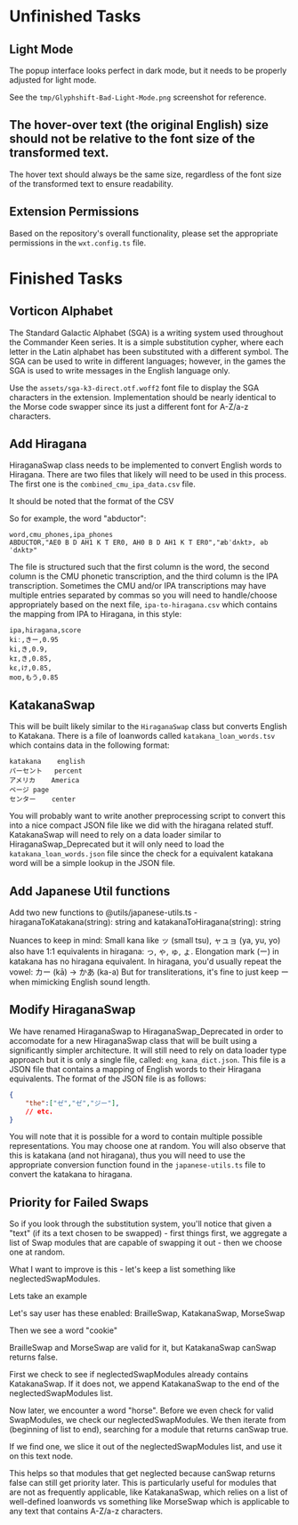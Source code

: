 # Unfinished Tasks

## Light Mode

The popup interface looks perfect in dark mode, but it needs to be properly adjusted for light mode.

See the `tmp/Glyphshift-Bad-Light-Mode.png` screenshot for reference.

## The hover-over text (the original English) size should not be relative to the font size of the transformed text.

The hover text should always be the same size, regardless of the font size of the transformed text to ensure readability. 

## Extension Permissions

Based on the repository's overall functionality, please set the appropriate permissions in the `wxt.config.ts` file.

# Finished Tasks

## Vorticon Alphabet

The Standard Galactic Alphabet (SGA) is a writing system used throughout the Commander Keen series. It is a simple substitution cypher, where each letter in the Latin alphabet has been substituted with a different symbol. The SGA can be used to write in different languages; however, in the games the SGA is used to write messages in the English language only.

Use the `assets/sga-k3-direct.otf.woff2` font file to display the SGA characters in the extension. Implementation should be nearly identical to the Morse code swapper since its just a different font for A-Z/a-z characters.


## Add Hiragana

HiraganaSwap class needs to be implemented to convert English words to Hiragana. There are two files that likely will need to be used in this process. The first one is the `combined_cmu_ipa_data.csv` file.

It should be noted that the format of the CSV 

So for example, the word "abductor":

```csv
word,cmu_phones,ipa_phones
ABDUCTOR,"AE0 B D AH1 K T ER0, AH0 B D AH1 K T ER0","æbˈdʌktɝ, əbˈdʌktɝ"
```

The file is structured such that the first column is the word, the second column is the CMU phonetic transcription, and the third column is the IPA transcription. Sometimes the CMU and/or IPA transcriptions may have multiple entries separated by commas so you will need to handle/choose appropriately based on the next file, `ipa-to-hiragana.csv` which contains the mapping from IPA to Hiragana, in this style:

```csv
ipa,hiragana,score
kiː,きー,0.95
ki,き,0.9,
kɪ,き,0.85,
kɛ,け,0.85,
moʊ,もう,0.85
```



## KatakanaSwap

This will be built likely similar to the `HiraganaSwap` class but converts English to Katakana. There is a file of loanwords called `katakana_loan_words.tsv` which contains data in the following format:

```tsv
katakana	english
パーセント	percent
アメリカ	America
ページ	page
センター	center
```

You will probably want to write another preprocessing script to convert this into a nice compact JSON file like we did with the hiragana 
related stuff. KatakanaSwap will need to rely on a data loader similar to HiraganaSwap_Deprecated but it will only need to load the `katakana_loan_words.json` file since the check for a equivalent katakana word will be a simple lookup in the JSON file.


## Add Japanese Util functions

Add two new functions to @utils/japanese-utils.ts - hiraganaToKatakana(string): string and katakanaToHiragana(string): string

Nuances to keep in mind:
Small kana like ッ (small tsu), ャュョ (ya, yu, yo) also have 1:1 equivalents in hiragana: っ, ゃ, ゅ, ょ.
Elongation mark (ー) in katakana has no hiragana equivalent. In hiragana, you'd usually repeat the vowel:
カー (kā) → かあ (ka-a)
But for transliterations, it's fine to just keep ー when mimicking English sound length.


## Modify HiraganaSwap

We have renamed HiraganaSwap to HiraganaSwap_Deprecated in order to accomodate for a new HiraganaSwap class that will be built using a significantly simpler architecture. It will still need to rely on data loader type approach but it is only a single file, called: `eng_kana_dict.json`. This file is a JSON file that contains a mapping of English words to their Hiragana equivalents. The format of the JSON file is as follows:

```json
{
    "the":["ゼ","ゼ","ジー"],
    // etc.
}
```

You will note that it is possible for a word to contain multiple possible representations. You may choose one at random. You will also observe that this is katakana (and not hiragana), thus you will need to use the appropriate conversion function found in the `japanese-utils.ts` file to convert the katakana to hiragana.


## Priority for Failed Swaps


So if you look through the substitution system, you'll notice that given a "text" (if its a text chosen to be swapped) - first things first, we aggregate a list of Swap modules that are capable of swapping it out - then we choose one at random.

What I want to improve is this - let's keep a list something like neglectedSwapModules. 

Lets take an example

Let's say user has these enabled:
BrailleSwap, KatakanaSwap, MorseSwap

Then we see a word "cookie"

BrailleSwap and MorseSwap are valid for it, but KatakanaSwap canSwap returns false.

First we check to see if neglectedSwapModules already contains KatakanaSwap. If it does not,  we append KatakanaSwap to the end of the neglectedSwapModules list.

Now later, we encounter a word "horse". Before we even check for valid SwapModules, we check our neglectedSwapModules. We then iterate from (beginning of list to end), searching for a module that returns canSwap true.

If we find one, we slice it out of the neglectedSwapModules list, and use it on this text node.

This helps so that modules that get neglected because canSwap returns false can still get priority later. This is particularly useful for modules that are not as frequently applicable, like KatakanaSwap, which relies on a list of well-defined loanwords vs something like MorseSwap which is applicable to any text that contains A-Z/a-z characters.

